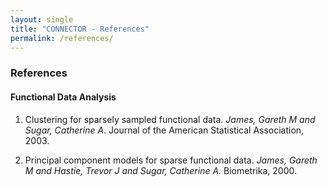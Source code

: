 ```yaml
---
layout: single
title: "CONNECTOR - References"
permalink: /references/
---
```


### References

#### Functional Data Analysis

1. Clustering for sparsely sampled functional data. *James, Gareth M and Sugar, Catherine A*. Journal of the American Statistical Association, 2003.

2. Principal component models for sparse functional data. *James, Gareth M and Hastie, Trevor J and Sugar, Catherine A.*  Biometrika, 2000.